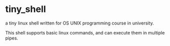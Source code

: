 # tiny_shell
a tiny linux shell written for OS UNIX programming course in university.

This shell supports basic linux commands, and can execute them in multiple pipes.
